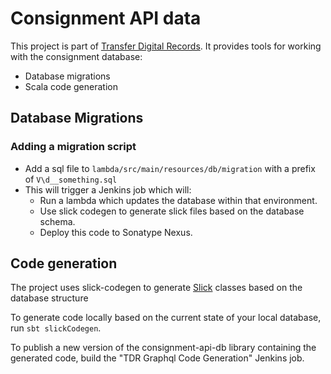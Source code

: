 # Consignment API data

This project is part of [Transfer Digital Records][tdr]. It provides tools for working with the consignment database:

* Database migrations
* Scala code generation

[tdr]: https://github.com/nationalarchives/tdr-dev-documentation

## Database Migrations

### Adding a migration script

* Add a sql file to `lambda/src/main/resources/db/migration` with a prefix of `V\d__something.sql`
* This will trigger a Jenkins job which will:
    * Run a lambda which updates the database within that environment.
    * Use slick codegen to generate slick files based on the database schema.
    * Deploy this code to Sonatype Nexus.

## Code generation

The project uses slick-codegen to generate [Slick] classes based on the database structure

To generate code locally based on the current state of your local database, run `sbt slickCodegen`.

To publish a new version of the consignment-api-db library containing the generated code, build the "TDR Graphql Code
Generation" Jenkins job.

[Slick]: http://scala-slick.org/
